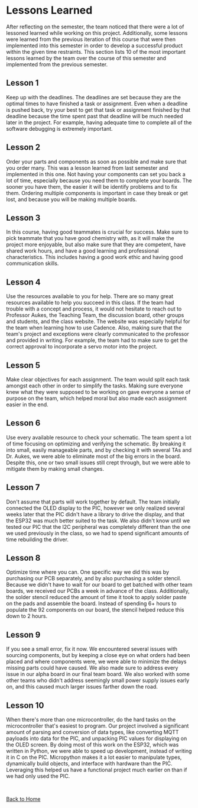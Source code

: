 # Lessons Learned
After reflecting on the semester, the team noticed that there were a lot of lessoned learned while working on this project. Additionally, some lessons were learned from the previous iteration of this course that were then implemented into this semester in order to develop a successful product within the given time restraints. This section lists 10 of the most important lessons learned by the team over the course of this semester and implemented from the previous semester. 

## Lesson 1
Keep up with the deadlines. The deadlines are set because they are the optimal times to have finished a task or assignment. Even when a deadline is pushed back, try your best to get that task or assignment finished by that deadline because the time spent past that deadline will be much needed later in the project. For example, having adequate time to complete all of the software debugging is extremely important. 

## Lesson 2
Order your parts and components as soon as possible and make sure that you order many. This was a lesson learned from last semester and implemented in this one. Not having your components can set you back a lot of time, especially because you need them to complete your boards. The sooner you have them, the easier it will be identify problems and to fix them. Ordering multiple components is important in case they break or get lost, and because you will be making multiple boards.    

## Lesson 3
In this course, having good teammates is crucial for success. Make sure to pick teammate that you have good chemistry with, as it will make the project more enjoyable, but also make sure that they are competent, have shared work hours, and have a good learning and professional characteristics. This includes having a good work ethic and having good communication skills.

## Lesson 4
Use the resources available to you for help. There are so many great resources available to help you succeed in this class. If the team had trouble with a concept and process, it would not hesitate to reach out to Professor Aukes, the Teaching Team, the discussion board, other groups and students, and the class website. The website was especially helpful for the team when learning how to use Cadence. Also, making sure that the team's project and exceptions  were clearly communicated to the professor and provided in writing. For example, the team had to make sure to get the correct approval to incorporate a servo motor into the project.

## Lesson 5
Make clear objectives for each assignment. The team would split each task amongst each other in order to simplify the tasks. Making sure everyone knew what they were supposed to be working on gave everyone a sense of purpose on the team, which helped moral but also made each assignment easier in the end.

## Lesson 6
Use every available resource to check your schematic. The team spent a lot of time focusing on optimizing and verifying the schematic. By breaking it into small, easily manageable parts, and by checking it with several TAs and Dr. Aukes, we were able to eliminate most of the big errors in the board. Despite this, one or two small issues still crept through, but we were able to mitigate them by making small changes. 

## Lesson 7
Don't assume that parts will work together by default. The team initially connected the OLED display to the PIC, however we only realized several weeks later that the PIC didn't have a library to drive the display, and that the ESP32 was much better suited to the task. We also didn't know until we tested our PIC that the I2C peripheral was completely different than the one we used previously in the class, so we had to spend significant amounts of time rebuilding the driver. 

## Lesson 8
Optimize time where you can. One specific way we did this was by purchasing our PCB separately, and by also purchasing a solder stencil. Because we didn't have to wait for our board to get batched with other team boards, we received our PCBs a week in advance of the class. Additionally, the solder stencil reduced the amount of time it took to apply solder paste on the pads and assemble the board. Instead of spending 6+ hours to populate the 92 components on our board, the stencil helped reduce this down to 2 hours. 

## Lesson 9
If you see a small error, fix it now. We encountered several issues with sourcing components, but by keeping a close eye on what orders had been placed and where components were, we were able to minimize the delays missing parts could have caused. We also made sure to address every issue in our alpha board in our final team board. We also worked with some other teams who didn't address seemingly small power supply issues early on, and this caused much larger issues farther down the road.  

## Lesson 10
When there's more than one microcontroller, do the hard tasks on the microcontroller that's easiest to program. Our project involved a significant amount of parsing and conversion of data types, like converting MQTT payloads into data for the PIC, and unpacking PIC values for displaying on the OLED screen. By doing most of this work on the ESP32, which was written in Python, we were able to speed up development, instead of writing it in C on the PIC. Micropython makes it a lot easier to manipulate types, dynamically build objects, and interface with hardware than the PIC. Leveraging this helped us have a functional project much earlier on than if we had only used the PIC. 

<br> 

[Back to Home](index)